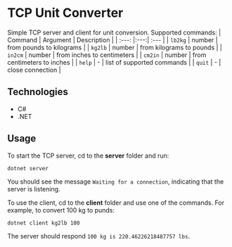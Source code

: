 # TCP Unit Converter
Simple TCP server and client for unit conversion. Supported commands:
| Command | Argument | Description  |
| :---: |:---:| :--- |
| `lb2kg` | number | from pounds to kilograms |
| `kg2lb` | number | from kilograms to pounds |
| `in2cm` | number | from inches to centimeters |
| `cm2in` | number | from centimeters to inches |
| `help` | - | list of supported commands |
| `quit` | - | close connection |

## Technologies
* C#
* .NET

## Usage
To start the TCP server, cd to the **server** folder and run:
```
dotnet server
```
You should see the message `Waiting for a connection`, indicating that the server is listening.

To use the client, cd to the **client** folder and use one of the commands. For example, to convert 100 kg to punds:
```
dotnet client kg2lb 100
```
The server should respond `100 kg is 220.46226218487757 lbs`.
